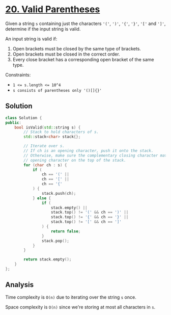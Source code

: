 # [20. Valid Parentheses](https://leetcode.com/problems/valid-parentheses)

Given a string `s` containing just the characters `'('`, `')'`, `'{'`, `'}'`,
`'['` and `']'`, determine if the input string is valid.

An input string is valid if:

1. Open brackets must be closed by the same type of brackets.
2. Open brackets must be closed in the correct order.
3. Every close bracket has a corresponding open bracket of the same type.

Constraints:

* `1 <= s.length <= 10^4`
* `s consists of parentheses only '()[]{}'`

## Solution

```c++
class Solution {
public:
    bool isValid(std::string s) {
        // Stack to hold characters of s.
        std::stack<char> stack{};

        // Iterate over s.
        // If ch is an opening character, push it onto the stack.
        // Otherwise, make sure the complementary closing character matches the
        // opening character on the top of the stack.
        for (char ch : s) {
            if (
                ch == '(' ||
                ch == '[' ||
                ch == '{'
            ) {
                stack.push(ch);
            } else {
                if (
                    stack.empty() ||
                    stack.top() != '(' && ch == ')' ||
                    stack.top() != '{' && ch == '}' ||
                    stack.top() != '[' && ch == ']'
                ) {
                    return false;
                }
                stack.pop();
            }
        }

        return stack.empty();
    }
};
```

## Analysis

Time complexity is `O(n)` due to iterating over the string `s` once.

Space complexity is `O(n)` since we're storing at most all characters in `s`.
